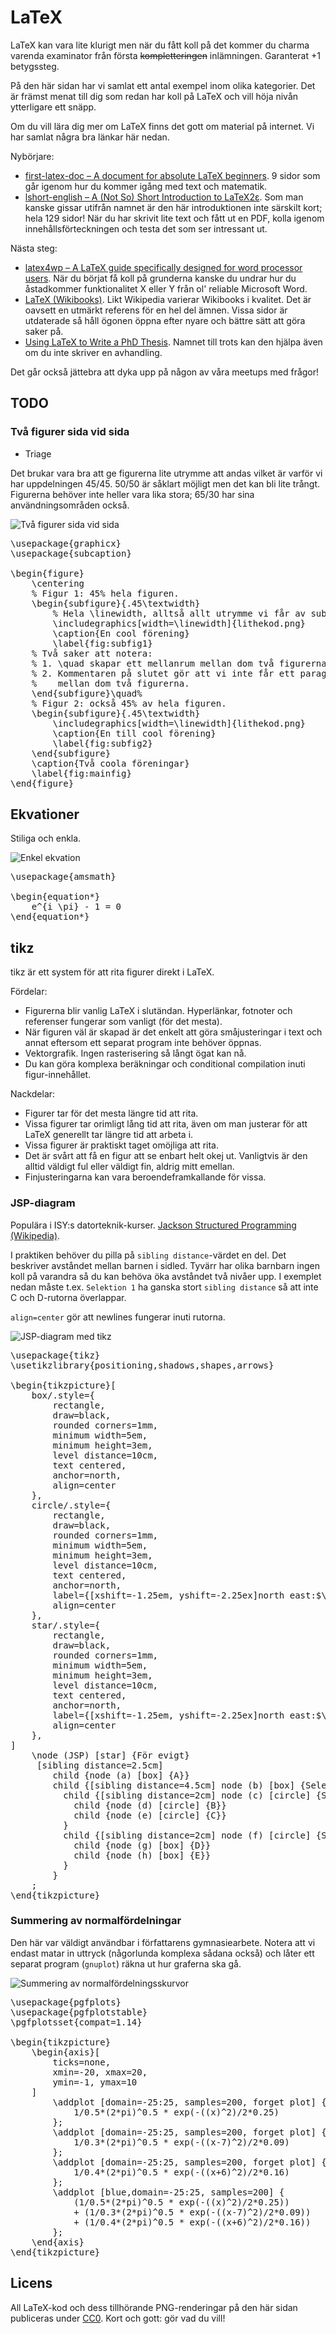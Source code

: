 # LaTeX

LaTeX kan vara lite klurigt men när du fått koll på det kommer du charma varenda
examinator från första <del>kompletteringen</del> inlämningen. Garanterat +1
betygssteg.

På den här sidan har vi samlat ett antal exempel inom olika kategorier. Det är
främst menat till dig som redan har koll på LaTeX och vill höja nivån
ytterligare ett snäpp.

Om du vill lära dig mer om LaTeX finns det gott om material på internet. Vi har
samlat några bra länkar här nedan.

Nybörjare:

- [first-latex-doc – A document for absolute LaTeX
  beginners](http://mirrors.ctan.org/info/first-latex-doc/first-latex-doc.pdf).
  9 sidor som går igenom hur du kommer igång med text och matematik.
- [lshort-english – A (Not So) Short Introduction to
  LaTeX2ε](http://mirrors.ctan.org/info/lshort/english/lshort.pdf). Som man
  kanske gissar utifrån namnet är den här introduktionen inte särskilt kort;
  hela 129 sidor! När du har skrivit lite text och fått ut en PDF, kolla igenom
  innehållsförteckningen och testa det som ser intressant ut.

Nästa steg:

- [latex4wp – A LaTeX guide specifically designed for word processor
  users](http://mirrors.ctan.org/info/latex4wp/latex4wp.pdf). När du börjat få
  koll på grunderna kanske du undrar hur du åstadkommer funktionalitet X eller Y
  från ol' reliable Microsoft Word.
- [LaTeX (Wikibooks)](https://en.wikibooks.org/wiki/LaTeX). Likt Wikipedia
  varierar Wikibooks i kvalitet. Det är oavsett en utmärkt referens för en hel
  del ämnen. Vissa sidor är utdaterade så håll ögonen öppna efter nyare och bättre
  sätt att göra saker på.
- [Using LaTeX to Write a PhD
  Thesis](https://www.dickimaw-books.com/latex/thesis/index.html). Namnet till
  trots kan den hjälpa även om du inte skriver en avhandling.

Det går också jättebra att dyka upp på någon av våra meetups med frågor!

## TODO

### Två figurer sida vid sida

- Triage

Det brukar vara bra att ge figurerna lite utrymme att andas vilket är varför vi
har uppdelningen 45/45. 50/50 är såklart möjligt men det kan bli lite trångt.
Figurerna behöver inte heller vara lika stora; 65/30 har sina användningsområden
också.

<img src="/static/img/latex/sidebyside.png" alt="Två figurer sida vid sida" class="latex" />

<pre class="latex">
\usepackage{graphicx}
\usepackage{subcaption}

\begin{figure}
    \centering
    % Figur 1: 45% hela figuren.
    \begin{subfigure}{.45\textwidth}
        % Hela \linewidth, alltså allt utrymme vi får av subfigure.
        \includegraphics[width=\linewidth]{lithekod.png}
        \caption{En cool förening}
        \label{fig:subfig1}
    % Två saker att notera:
    % 1. \quad skapar ett mellanrum mellan dom två figurerna.
    % 2. Kommentaren på slutet gör att vi inte får ett paragrafbryt
    %    mellan dom två figurerna.
    \end{subfigure}\quad%
    % Figur 2: också 45% av hela figuren.
    \begin{subfigure}{.45\textwidth}
        \includegraphics[width=\linewidth]{lithekod.png}
        \caption{En till cool förening}
        \label{fig:subfig2}
    \end{subfigure}
    \caption{Två coola föreningar}
    \label{fig:mainfig}
\end{figure}
</pre>

## Ekvationer

Stiliga och enkla.

<img src="/static/img/latex/equation.png" alt="Enkel ekvation" class="latex" />

<pre class="latex">
\usepackage{amsmath}

\begin{equation*}
    e^{i \pi} - 1 = 0
\end{equation*}
</pre>

## tikz

tikz är ett system för att rita figurer direkt i LaTeX.

Fördelar:

- Figurerna blir vanlig LaTeX i slutändan. Hyperlänkar, fotnoter och referenser
  fungerar som vanligt (för det mesta).
- När figuren väl är skapad är det enkelt att göra småjusteringar i text och
  annat eftersom ett separat program inte behöver öppnas.
- Vektorgrafik. Ingen rasterisering så långt ögat kan nå.
- Du kan göra komplexa beräkningar och conditional compilation inuti
  figur-innehållet.

Nackdelar:

- Figurer tar för det mesta längre tid att rita.
- Vissa figurer tar orimligt lång tid att rita, även om man justerar för att
  LaTeX generellt tar längre tid att arbeta i.
- Vissa figurer är praktiskt taget omöjliga att rita.
- Det är svårt att få en figur att se enbart helt okej ut. Vanligtvis är den
  alltid väldigt ful eller väldigt fin, aldrig mitt emellan.
- Finjusteringarna kan vara beroendeframkallande för vissa.

### JSP-diagram

Populära i ISY:s datorteknik-kurser. [Jackson Structured Programming
(Wikipedia)](https://en.wikipedia.org/wiki/Jackson_structured_programming).

I praktiken behöver du pilla på `sibling distance`-värdet en del. Det beskriver
avståndet mellan barnen i sidled. Tyvärr har olika barnbarn ingen koll på varandra
så du kan behöva öka avståndet två nivåer upp. I exemplet nedan måste t.ex.
`Selektion 1` ha ganska stort `sibling distance` så att inte C och D-rutorna
överlappar.

`align=center` gör att newlines fungerar inuti rutorna.

<img src="/static/img/latex/jsp.png" alt="JSP-diagram med tikz" class="latex" />

<pre class="latex">
\usepackage{tikz}
\usetikzlibrary{positioning,shadows,shapes,arrows}

\begin{tikzpicture}[
    box/.style={
        rectangle,
        draw=black,
        rounded corners=1mm,
        minimum width=5em,
        minimum height=3em,
        level distance=10cm,
        text centered,
        anchor=north,
        align=center
    },
    circle/.style={
        rectangle,
        draw=black,
        rounded corners=1mm,
        minimum width=5em,
        minimum height=3em,
        level distance=10cm,
        text centered,
        anchor=north,
        label={[xshift=-1.25em, yshift=-2.25ex]north east:$\circ$},
        align=center
    },
    star/.style={
        rectangle, 
        draw=black, 
        rounded corners=1mm, 
        minimum width=5em, 
        minimum height=3em, 
        level distance=10cm,
        text centered,
        anchor=north,
        label={[xshift=-1.25em, yshift=-2.25ex]north east:$\ast$},
        align=center
    },
]
    \node (JSP) [star] {För evigt}
     [sibling distance=2.5cm]
        child {node (a) [box] {A}}
        child {[sibling distance=4.5cm] node (b) [box] {Selektion 1}
          child {[sibling distance=2cm] node (c) [circle] {Selektion 2}
            child {node (d) [circle] {B}}
            child {node (e) [circle] {C}}
          }
          child {[sibling distance=2cm] node (f) [circle] {Sekvens}
            child {node (g) [box] {D}}
            child {node (h) [box] {E}}
          }
        }
    ;
\end{tikzpicture}
</pre>

### Summering av normalfördelningar

Den här var väldigt användbar i författarens gymnasiearbete. Notera att vi
endast matar in uttryck (någorlunda komplexa sådana också) och låter ett separat
program (`gnuplot`) räkna ut hur graferna ska gå.

<img src="/static/img/latex/sum_normal_dist.png" alt="Summering av normalfördelningsskurvor" class="latex" />

<pre class="latex">
\usepackage{pgfplots}
\usepackage{pgfplotstable}
\pgfplotsset{compat=1.14}

\begin{tikzpicture}
    \begin{axis}[
        ticks=none,
        xmin=-20, xmax=20,
        ymin=-1, ymax=10
    ]
        \addplot [domain=-25:25, samples=200, forget plot] {
            1/0.5*(2*pi)^0.5 * exp(-((x)^2)/2*0.25)
        };
        \addplot [domain=-25:25, samples=200, forget plot] {
            1/0.3*(2*pi)^0.5 * exp(-((x-7)^2)/2*0.09)
        };
        \addplot [domain=-25:25, samples=200, forget plot] {
            1/0.4*(2*pi)^0.5 * exp(-((x+6)^2)/2*0.16)
        };
        \addplot [blue,domain=-25:25, samples=200] {
            (1/0.5*(2*pi)^0.5 * exp(-((x)^2)/2*0.25))
            + (1/0.3*(2*pi)^0.5 * exp(-((x-7)^2)/2*0.09)) 
            + (1/0.4*(2*pi)^0.5 * exp(-((x+6)^2)/2*0.16))
        };
    \end{axis}
\end{tikzpicture}
</pre>

## Licens

All LaTeX-kod och dess tillhörande PNG-renderingar på den här sidan publiceras
under [CC0](https://creativecommons.org/share-your-work/public-domain/cc0/).
Kort och gott: gör vad du vill!

